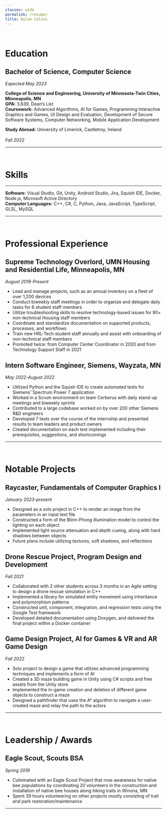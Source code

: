 ```yaml
---
classes: wide
permalink: /resume/
title: Dylan Celius
---
```

<br>

# Education
## Bachelor of Science, Computer Science 							            
*Expected May 2023*

**College of Science and Engineering, University of Minnesota-Twin Cities, Minneapolis, MN** <br>
**GPA:** 3.839, Dean’s List <br>
**Coursework:** Advanced Algorithms, AI for Games, Programming Interactive Graphics and Games, UI Design and Evaluation, Development of Secure Software Systems, Computer Networking, Mobile Application Development

**Study Abroad:** University of Limerick, Castletroy, Ireland <br>			
*Fall 2022*

---
<br>

# Skills
---
**Software:** Visual Studio, Git, Unity, Android Studio, Jira, Squish IDE, Docker, Node.js, Microsoft Active Directory <br>
**Computer Languages:** C++, C#, C, Python, Java, JavaScript, TypeScript, GLSL, MySQL

---
<br>

# Professional Experience
## Supreme Technology Overlord, UMN Housing and Residential Life, Minneapolis, MN
*August 2019-Present*
- Lead and manage projects, such as an annual inventory on a fleet of over 1,200 devices
- Conduct biweekly staff meetings in order to organize and delegate daily tasks for 6 student staff members
- Utilize troubleshooting skills to resolve technology-based issues for 90+ non-technical Housing staff members
- Coordinate and standardize documentation on supported products, processes, and workflows
- Train new HRL-Tech student staff annually and assist with onboarding of non-technical staff members
- Promoted twice: from Computer Center Coordinator in 2020 and from Technology Support Staff in 2021

## Intern Software Engineer, Siemens, Wayzata, MN
*May 2022-August 2022*
- Utilized Python and the Squish IDE to create automated tests for Siemens’ Spectrum Power 7 application
- Worked in a Scrum environment on team Cerberus with daily stand-up meetings and biweekly sprints
- Contributed to a large codebase worked on by over 200 other Siemens R&D engineers 
- Developed 7 tests over the course of the internship and presented results to team leaders and product owners
- Created documentation on each test implemented including their prerequisites, suggestions, and shortcomings


---
<br>

# Notable Projects
## Raycaster, Fundamentals of Computer Graphics I
*January 2023-present*
- Designed as a solo project in C++ to render an image from the parameters in an input text file
- Constructed a form of the Blinn-Phong illumination model to control the lighting on each object
- Implemented light source attenuation and depth cueing, along with hard shadows between objects
- Future plans include utilizing textures, soft shadows, and reflections 

## Drone Rescue Project, Program Design and Development
*Fall 2021*
- Collaborated with 2 other students across 3 months in an Agile setting to design a drone rescue simulation in C++
- Implemented a library for simulated entity movement using inheritance and polymorphism patterns
- Constructed unit, component, integration, and regression tests using the Google Test framework 
- Developed detailed documentation using Doxygen, and delivered the final project within a Docker container

## Game Design Project, AI for Games & VR and AR Game Design
*Fall 2022*
- Solo project to design a game that utilizes advanced programming techniques and implements a form of AI
- Created a 3D maze building game in Unity using C# scripts and free assets from the Unity store
- Implemented the in-game creation and deletion of different game objects to construct a maze
- Designed a pathfinder that uses the A* algorithm to navigate a user-created maze and relay the path to the actors

---
<br>

# Leadership / Awards
## Eagle Scout, Scouts BSA									      	         
*Spring 2019*
- Culminated with an Eagle Scout Project that rose awareness for native bee populations by coordinating 20 volunteers in the construction and installation of native bee houses along hiking trails in Winona, MN
- Spent 39 hours volunteering on other projects mostly consisting of trail and park restoration/maintenance

---
